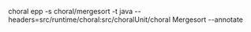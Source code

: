 choral epp -s choral/mergesort -t java --headers=src/runtime/choral:src/choralUnit/choral Mergesort --annotate

